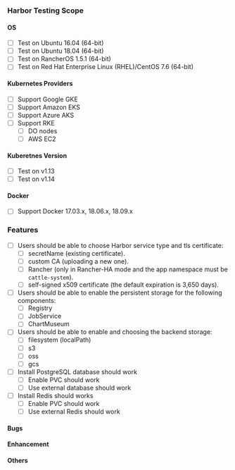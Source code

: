 ### Harbor Testing Scope

#### OS
- [ ] Test on Ubuntu 16.04 (64-bit)
- [ ] Test on Ubuntu 18.04 (64-bit)
- [ ] Test on RancherOS 1.5.1 (64-bit)
- [ ] Test on Red Hat Enterprise Linux (RHEL)/CentOS 7.6 (64-bit)

#### Kubernetes Providers
- [ ] Support Google GKE
- [ ] Support Amazon EKS
- [ ] Support Azure AKS
- [ ] Support RKE
   - [ ] DO nodes
   - [ ] AWS EC2

#### Kuberetnes Version
- [ ] Test on v1.13
- [ ] Test on v1.14

#### Docker
- [ ] Support Docker 17.03.x, 18.06.x, 18.09.x

### Features
- [ ] Users should be able to choose Harbor service type and tls certificate:
  + [ ] secretName (existing certificate).
  + [ ] custom CA (uploading a new one).
  + [ ] Rancher (only in Rancher-HA mode and the app namespace must be `cattle-system`).
  + [ ] self-signed x509 certificate (the default expiration is 3,650 days).
- [ ] Users should be able to enable the persistent storage for the following components:
  + [ ] Registry
  + [ ] JobService
  + [ ] ChartMuseum
- [ ] Users should be able to enable and choosing the backend storage:
  + [ ] filesystem (localPath)
  + [ ] s3
  + [ ] oss
  + [ ] gcs
- [ ] Install PostgreSQL database should work
  + [ ] Enable PVC should work
  + [ ] Use external database should work
- [ ] Install Redis should works
  + [ ] Enable PVC should work
  + [ ] Use external Redis should work
 
#### Bugs

#### Enhancement

#### Others

